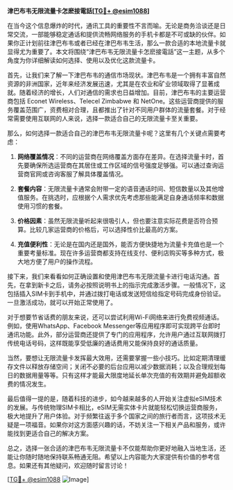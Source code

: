 **津巴布韦无限流量卡怎麽接電話[[TG💪+ @esim1088](https://t.me/s/esim1088)]**

在当今这个信息爆炸的时代，通讯工具的重要性不言而喻。无论是商务洽谈还是日常交流，一部能够稳定通话和提供流畅网络服务的手机卡都是不可或缺的伙伴。如果你正计划前往津巴布韦或者已经在津巴布韦生活，那么一款合适的本地流量卡就显得尤为重要了。本文将围绕“津巴布韦无限流量卡怎麽接電話”这一主题，从多个角度为你详细解读如何选择、使用以及优化这款流量卡。

首先，让我们来了解一下津巴布韦的通信市场现状。津巴布韦是一个拥有丰富自然资源的非洲国家，近年来经济发展迅速，尤其是在农业和矿业领域取得了显著成就。随着经济的增长，人们对通信的需求也日益增加。目前，津巴布韦的主要运营商包括 Econet Wireless、Telecel Zimbabwe 和 NetOne。这些运营商提供的服务覆盖范围广，资费相对合理，且都推出了针对不同用户群体的流量套餐。对于经常需要使用互联网的人来说，选择一款适合自己的无限流量卡至关重要。

那么，如何选择一款适合自己的津巴布韦无限流量卡呢？这里有几个关键点需要考虑：

1. **网络覆盖情况**：不同的运营商在网络覆盖方面存在差异。在选择流量卡时，首先要确保所选运营商在其居住或工作区域的信号强度足够强。可以通过查询运营商官网或咨询客服了解具体覆盖情况。

2. **套餐内容**：无限流量卡通常会附带一定的语音通话时间、短信数量以及其他增值服务。在挑选时，应根据个人需求优先考虑那些能满足自身通话频率和数据使用习惯的套餐。

3. **价格因素**：虽然无限流量听起来很吸引人，但也要注意实际花费是否符合预算。比较几家运营商的价格后，可以选择性价比最高的方案。

4. **充值便利性**：无论是在国内还是国外，能否方便快捷地为流量卡充值也是一个重要考量标准。现在许多运营商都支持在线支付、便利店购买等多种方式，极大地方便了用户的操作流程。

接下来，我们来看看如何正确设置和使用津巴布韦无限流量卡进行电话沟通。首先，在拿到新卡之后，请务必按照说明书上的指示完成激活步骤。一般情况下，这包括插入SIM卡到手机中，并通过拨打电话或发送短信给指定号码完成身份验证。一旦激活成功，就可以开始正常使用了。

对于想要节省话费的朋友来说，还可以尝试利用Wi-Fi网络来进行免费视频通话。例如，使用WhatsApp、Facebook Messenger等应用程序即可实现跨平台即时通讯功能。此外，部分运营商还提供了专门的应用程序，允许用户通过互联网拨打传统电话号码，这样既能享受低廉的通话费用又能保持良好的通话质量。

当然，要想让无限流量卡发挥最大效用，还需要掌握一些小技巧。比如定期清理缓存文件以释放存储空间；关闭不必要的后台应用以减少数据消耗；以及合理规划每日的数据用量等等。只有这样才能最大限度地延长单次充值的有效期并避免超额收费的情况发生。

最后值得一提的是，随着科技的进步，如今越来越多的人开始关注虚拟eSIM技术的发展。与传统物理SIM卡相比，eSIM无需实体卡片就能轻松切换运营商服务，极大地提升了用户体验。对于频繁往返于多个国家之间的旅行者而言，这项技术无疑是一项福音。如果你对这方面感兴趣的话，不妨关注一下相关产品和服务，或许能找到更适合自己的解决方案。

总之，选择一张合适的津巴布韦无限流量卡不仅能帮助你更好地融入当地生活，还能让你随时随地保持联系畅通无阻。希望以上内容能为大家提供有价值的参考信息。如果还有其他疑问，欢迎随时留言讨论！

[[TG💪+ @esim1088](https://t.me/s/esim1088) ![Image](https://i.postimg.cc/4NQfJmqS/Snipaste-2025-05-13-00-14-12.png)]